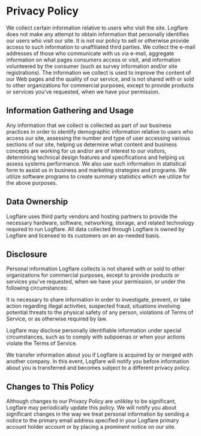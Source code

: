 # Privacy Policy
We collect certain information relative to users who visit the site. Logflare does not make any attempt to obtain information that personally identifies our users who visit our site. It is not our policy to sell or otherwise provide access to such information to unaffiliated third parties. We collect the e-mail addresses of those who communicate with us via e-mail, aggregate information on what pages consumers access or visit, and information volunteered by the consumer (such as survey information and/or site registrations). The information we collect is used to improve the content of our Web pages and the quality of our service, and is not shared with or sold to other organizations for commercial purposes, except to provide products or services you’ve requested, when we have your permission.

## Information Gathering and Usage
Any information that we collect is collected as part of our business practices in order to identify demographic information relative to users who access our site, assessing the number and type of user accessing various sections of our site, helping us determine what content and business concepts are working for us and/or are of interest to our visitors, determining technical design features and specifications and helping us assess systems performance. We also use such information in statistical form to assist us in business and marketing strategies and programs. We utilize software programs to create summary statistics which we utilize for the above purposes.

## Data Ownership
Logflare uses third party vendors and hosting partners to provide the necessary hardware, software, networking, storage, and related technology required to run Logflare. All data collected through Logflare is owned by Logflare and licensed to its customers on an as-needed basis.

## Disclosure
Personal information Logflare collects is not shared with or sold to other organizations for commercial purposes, except to provide products or services you’ve requested, when we have your permission, or under the following circumstances:

It is necessary to share information in order to investigate, prevent, or take action regarding illegal activities, suspected fraud, situations involving potential threats to the physical safety of any person, violations of Terms of Service, or as otherwise required by law.

Logflare may disclose personally identifiable information under special circumstances, such as to comply with subpoenas or when your actions violate the Terms of Service.

We transfer information about you if Logflare is acquired by or merged with another company. In this event, Logflare will notify you before information about you is transferred and becomes subject to a different privacy policy.

## Changes to This Policy
Although changes to our Privacy Policy are unlikley to be significant, Logflare may periodically update this policy. We will notify you about significant changes in the way we treat personal information by sending a notice to the primary email address specified in your Logflare primary account holder account or by placing a prominent notice on our site.
